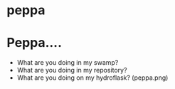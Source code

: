 # peppa
# Peppa....
- What are you doing in my swamp?
- What are you doing in my repository?
- What are you doing on my hydroflask?
(peppa.png)
